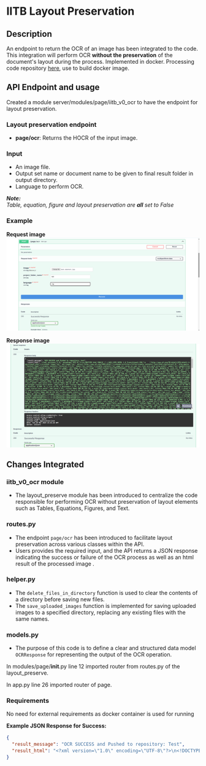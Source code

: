 # IITB Layout Preservation

## Description

An endpoint to return the OCR of an image has been integrated to the code. This integration will perform OCR **without the preservation** of the document's layout during the process. Implemented in docker. Processing code repository [here](https://github.com/iitb-research-code/docker-layout-pres-ocr), use to build docker image.

## API Endpoint and usage

Created a module server/modules/page/iitb_v0_ocr to have the endpoint for layout preservation.

### Layout preservation endpoint
- **page/ocr**: Returns the HOCR of the input image.

### Input
- An image file.
- Output set name or document name to be given to final result folder in output directory.
- Language to perform OCR.


***Note:***
<br> *Table, equation, figure and layout preservation are **all** set to False*

### Example

**Request image**
![Request](examples/RequestImage.png)

**Response image**
![Response](examples/bank_02_ResponseImage.png)

## Changes Integrated
### iitb_v0_ocr module
- The layout_preserve module has been introduced to centralize the code responsible for performing OCR without preservation of layout elements such as Tables, Equations, Figures, and Text. 

### routes.py
- The endpoint `page/ocr` has been introduced to facilitate layout preservation across various classes within the API.
- Users provides the required input, and the API returns a JSON response indicating the success or failure of the OCR process as well as an html result of the processed image .

### helper.py
- The `delete_files_in_directory` function is used to clear the contents of a directory before saving new files. 
- The `save_uploaded_images` function is implemented for saving uploaded images to a specified directory, replacing any existing files with the same names.

### models.py
- The purpose of this code is to define a clear and structured data model `OCRResponse` for representing the output of the OCR operation.

In modules/page/__init__.py line 12 imported router from routes.py of the layout_preserve.

In app.py line 26 imported router of page.

### Requirements

No need for external requirements as docker container is used for running

**Example JSON Response for Success:**
```json
{
  "result_message": "OCR SUCCESS and Pushed to repository: Test",
  "result_html": "<?xml version=\"1.0\" encoding=\"UTF-8\"?>\n<!DOCTYPE html PUBLIC \"-//W3C//DTD XHTML 1.0 Transitional//EN\"\n    \"http://www.w3.org/TR/xhtml1/DTD/xhtml1-transitional.dtd\">\n\n<html lang=\"en\" xml:lang=\"en\" xmlns=\"http://www.w3.org/1999/xhtml\">\n<head>\n<title></title>\n<meta content=\"text/html;charset=utf-8\" http-equiv=\"Content-Type\"/>\title=\"bbox 23 25 33 34; x_wconf 54\">In</span>\n<span class=\"ocrx_word\" id=\"word_1_2\" title=\"bbox 39 24 59 34; x_wconf 95\">the</span>\n<span class=\"ocrx_word\" id=\"word_1_3\" title=\"bbox 65 24 94 34; x_wconf 95\">bank</span>\n<span class=\"ocrx_word\" id=\"word_1_4\" title=\"bbox 99 24 149 37; x_wconf 96\">example</span>\n<span class=\"ocrx_word\" id=\"word_1_5\" title=\"bbox 165 27 186 34; x_wconf 96\">given</span>\n<span class=\"ocrx_word\" id=\"word_1_6\" title=\"bbox 192 27 206 34; x_wconf 96\">on</span>\n<span class=\"ocrx_word\" id=\"word_1_7\" title=\"bbox 212 24 232 34; x_wconf 96\">the</span>\n<span class=\"ocrx_word\" id=\"word_1_8\" title=\"bbox 238 24 286 37; x_wconf 93\">“Output</span>\n<span>  title=\"bbox 23 44 576 57; baseline 0 -3; x_size 21.25; x_descenders 5.5; </body>\n</html>\n"
}
```
